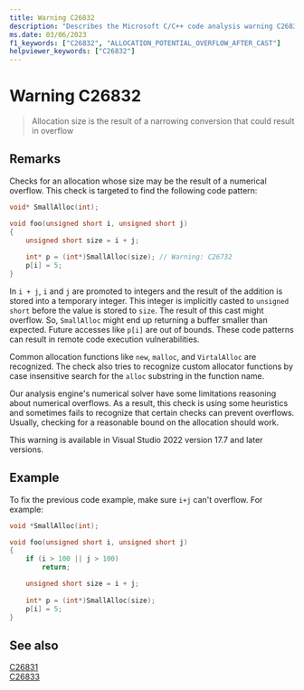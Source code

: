 ```yaml
---
title: Warning C26832
description: "Describes the Microsoft C/C++ code analysis warning C26832, its causes, and how to address it."
ms.date: 03/06/2023
f1_keywords: ["C26832", "ALLOCATION_POTENTIAL_OVERFLOW_AFTER_CAST"]
helpviewer_keywords: ["C26832"]
---
```

# Warning C26832

> Allocation size is the result of a narrowing conversion that could result in overflow

## Remarks

Checks for an allocation whose size may be the result of a numerical overflow. This check is targeted to find the following code pattern:

```cpp
void* SmallAlloc(int);

void foo(unsigned short i, unsigned short j)
{
    unsigned short size = i + j;
    
    int* p = (int*)SmallAlloc(size); // Warning: C26732
    p[i] = 5;
}
```

In `i + j`, `i` and `j` are promoted to integers and the result of the addition is stored into a temporary integer. This integer is implicitly casted to `unsigned short` before the value is stored to `size`. The result of this cast might overflow. So, `SmallAlloc` might end up returning a buffer smaller than expected. Future accesses like `p[i]` are out of bounds. These code patterns can result in remote code execution vulnerabilities.

Common allocation functions like `new`, `malloc`, and `VirtalAlloc` are recognized. The check also tries to recognize custom allocator functions by case insensitive search for the `alloc` substring in the function name.

Our analysis engine's numerical solver have some limitations reasoning about numerical overflows. As a result, this check is using some heuristics and sometimes fails to recognize that certain checks can prevent overflows.
Usually, checking for a reasonable bound on the allocation should work. 

This warning is available in Visual Studio 2022 version 17.7 and later versions.
## Example

To fix the previous code example, make sure `i+j` can't overflow. For example:

```cpp
void *SmallAlloc(int);

void foo(unsigned short i, unsigned short j)
{
    if (i > 100 || j > 100)
        return;

    unsigned short size = i + j;
    
    int* p = (int*)SmallAlloc(size);
    p[i] = 5;
}
```

## See also

[C26831](c26831.md)\
[C26833](c26833.md)